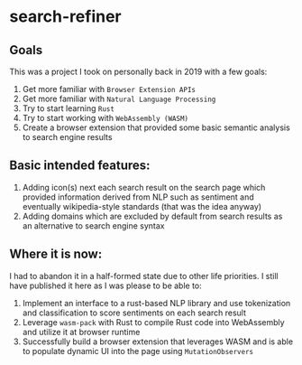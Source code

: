 # search-refiner

## Goals
This was a project I took on personally back in 2019 with a few goals:
1. Get more familiar with `Browser Extension APIs`
2. Get more familiar with `Natural Language Processing`
3. Try to start learning `Rust`
4. Try to start working with `WebAssembly (WASM)`
5. Create a browser extension that provided some basic semantic analysis to search engine results

## Basic intended features:
1. Adding icon(s) next each search result on the search page which provided information derived from NLP such as sentiment and eventually wikipedia-style standards (that was the idea anyway)
2. Adding domains which are excluded by default from search results as an alternative to search engine syntax

## Where it is now:
I had to abandon it in a half-formed state due to other life priorities. I still have published it here as I was please to be able to:

1. Implement an interface to a rust-based NLP library and use tokenization and classification to score sentiments on each search result
2. Leverage `wasm-pack` with Rust to compile Rust code into WebAssembly and utilize it at browser runtime
3. Successfully build a browser extension that leverages WASM and is able to populate dynamic UI into the page using `MutationObservers`
